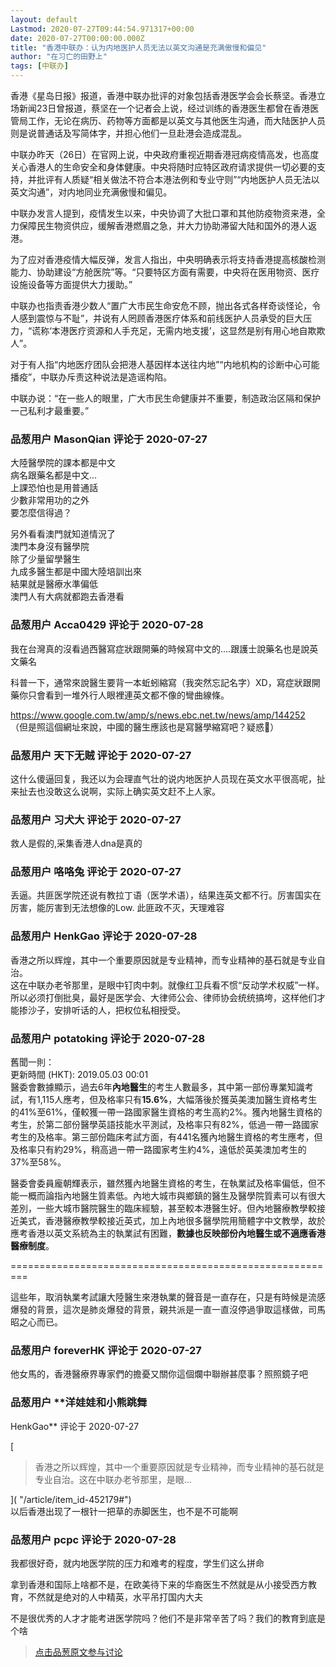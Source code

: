 ```yaml
---
layout: default
Lastmod: 2020-07-27T09:44:54.971317+00:00
date: 2020-07-27T00:00:00.000Z
title: "香港中联办：认为内地医护人员无法以英文沟通是充满傲慢和偏见"
author: "在习亡的田野上"
tags: [中联办]
---
```


香港《星岛日报》报道，香港中联办批评的对象包括香港医学会会长蔡坚。香港立场新闻23日曾报道，蔡坚在一个记者会上说，经过训练的香港医生都曾在香港医管局工作，无论在病历、药物等方面都是以英文与其他医生沟通，而大陆医护人员则是说普通话及写简体字，并担心他们一旦赴港会造成混乱。  
  
中联办昨天（26日）在官网上说，中央政府重视近期香港冠病疫情高发，也高度关心香港人的生命安全和身体健康。中央将随时应特区政府请求提供一切必要的支持，并批评有人质疑“相关做法不符合本港法例和专业守则”“内地医护人员无法以英文沟通”，对内地同业充满傲慢和偏见。  
  
中联办发言人提到，疫情发生以来，中央协调了大批口罩和其他防疫物资来港，全力保障民生物资供应，缓解香港燃眉之急，并大力协助滞留大陆和国外的港人返港。  
  
为了应对香港疫情大幅反弹，发言人指出，中央明确表示将支持香港提高核酸检测能力、协助建设“方舱医院”等。“只要特区方面有需要，中央将在医用物资、医疗设施设备等方面提供大力援助。”  
  
中联办也指责香港少数人“置广大市民生命安危不顾，抛出各式各样奇谈怪论，令人感到震惊与不耻”，并说有人罔顾香港医疗体系和前线医护人员承受的巨大压力，“谎称‘本港医疗资源和人手充足，无需内地支援’，这显然是别有用心地自欺欺人”。  
  
对于有人指“内地医疗团队会把港人基因样本送往内地”“内地机构的诊断中心可能播疫”，中联办斥责这种说法是造谣构陷。  
  
中联办说：“在一些人的眼里，广大市民生命健康并不重要，制造政治区隔和保护一己私利才最重要。”

            
### 品葱用户 **MasonQian** 评论于 2020-07-27
        
大陸醫學院的課本都是中文  
病名跟藥名都是中文...  
上課恐怕也是用普通話  
少數非常用功的之外  
要怎麼信得過？  
  
另外看看澳門就知道情況了  
澳門本身沒有醫學院  
除了少量留學醫生  
九成多醫生都是中國大陸培訓出來  
結果就是醫療水準偏低  
澳門人有大病就都跑去香港看
        


            
### 品葱用户 **Acca0429** 评论于 2020-07-28
        
我在台灣真的沒看過西醫寫症狀跟開藥的時候寫中文的....跟護士說藥名也是說英文藥名  
  
科普一下，通常來說醫生要背一本蚯蚓縮寫（我突然忘記名字）XD，寫症狀跟開藥你只會看到一堆外行人眼裡連英文都不像的彎曲線條。  
  
https://www.google.com.tw/amp/s/news.ebc.net.tw/news/amp/144252  
（但是照這個網址來說，中國的醫生應該也是寫醫學縮寫吧？疑惑🤔）
        


            
### 品葱用户 **天下无贼** 评论于 2020-07-27
        
这什么傻逼回复，我还以为会理直气壮的说内地医护人员现在英文水平很高呢，扯来扯去也没敢这么说啊，实际上确实英文赶不上人家。
        


            
### 品葱用户 **习犬大** 评论于 2020-07-27
        
救人是假的,采集香港人dna是真的
        


            
### 品葱用户 **咯咯兔** 评论于 2020-07-27
        
丢逼。共匪医学院还说有教拉丁语（医学术语），结果连英文都不行。厉害国实在厉害，能厉害到无法想像的Low. 此匪政不灭，天理难容
        


            
### 品葱用户 **HenkGao** 评论于 2020-07-28
        
香港之所以辉煌，其中一个重要原因就是专业精神，而专业精神的基石就是专业自治。  
这在中联办老爷那里，是眼中钉肉中刺。就像红卫兵看不惯“反动学术权威”一样。  
所以必须打倒批臭，最好是医学会、大律师公会、律师协会统统搞垮，这样他们才能掺沙子，安排听话的人，把权位私相授受。
        


            
### 品葱用户 **potatoking** 评论于 2020-07-28
        
舊聞一則：  
更新時間 (HKT): 2019.05.03 00:01  
醫委會數據顯示，過去6年**內地醫生**的考生人數最多，其中第一部份專業知識考試，有1,115人應考，但及格率只有**15.6%**，大幅落後於獲英美澳加醫生資格考生的41%至61%，僅較獲一帶一路國家醫生資格的考生高約2%。獲內地醫生資格的考生，於第二部份醫學英語技能水平測試，及格率只有82%，低過一帶一路國家考生的及格率。第三部份臨床考試方面，有441名獲內地醫生資格的考生應考，但及格率只有約29%，稍高過一帶一路國家考生約4%，遠低於英美澳加考生的37%至58%。  
  
  
醫委會委員龐朝輝表示，雖然獲內地醫生資格的考生，在執業試及格率偏低，但不能一概而論指內地醫生質素低。內地大城市與鄉鎮的醫生及醫學院質素可以有很大差別，一些大城市醫院醫生的臨床經驗，甚至較本港醫生好。但內地醫療教學較接近美式，香港醫療教學較接近英式，加上內地很多醫學院用簡體字中文教學，故於應考香港以英文系統為主的執業試有困難，**數據也反映部份內地醫生或不適應香港醫療制度**。  
  
\=========================================================  
  
這些年，取消執業考試讓大陸醫生來港執業的聲音是一直存在，只是有時候是流感爆發的背景，這次是肺炎爆發的背景，親共派是一直一直沒停過爭取這樣做，司馬昭之心而已。
        


            
### 品葱用户 **foreverHK** 评论于 2020-07-27
        
他女馬的，香港醫療界專家們的擔憂又關你這個爛中聯辦甚麼事？照照鏡子吧
        


            
### 品葱用户 **洋娃娃和小熊跳舞 
HenkGao** 评论于 2020-07-27
        
[

> 香港之所以辉煌，其中一个重要原因就是专业精神，而专业精神的基石就是专业自治。这在中联办老爷那里，是眼...

]( "/article/item_id-452179#")  
以后香港出现了一根针一把草的赤脚医生，也不是不可能啊
        


            
### 品葱用户 **pcpc** 评论于 2020-07-28
        
我都很好奇，就内地医学院的压力和难考的程度，学生们这么拼命  
  
拿到香港和国际上啥都不是，在欧美待下来的华裔医生不然就是从小接受西方教育，不然就是绝对的人中精英，水平吊打国内大夫  
  
不是很优秀的人才才能考进医学院吗？他们不是非常辛苦了吗？我们的教育到底是个啥
        






> [点击品葱原文参与讨论](https://pincong.rocks/article/22159)

